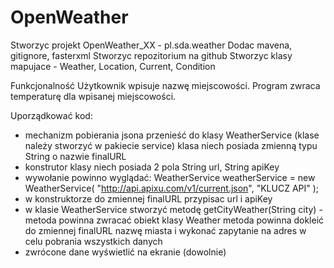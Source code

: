 # OpenWeather

  Stworzyc projekt OpenWeather_XX - pl.sda.weather
  Dodac mavena, gitignore, fasterxml
  Stworzyc repozitorium na github
  Stworzyc klasy mapujace - Weather, Location, Current, Condition
  
  
  Funkcjonalność 
  Użytkownik wpisuje nazwę miejscowości.
  Program zwraca temperaturę dla wpisanej miejscowości.
  
  Uporządkować kod:
  - mechanizm pobierania jsona przenieść do klasy WeatherService (klase należy stworzyć w pakiecie service) klasa niech posiada zmienną typu String o nazwie finalURL
  - konstrutor klasy niech posiada 2 pola String url, String apiKey
  - wywołanie powinno wyglądać:
   WeatherService weatherService = new WeatherService(
                  "http://api.apixu.com/v1/current.json",
                  "KLUCZ API"
          );
  - w konstruktorze do zmiennej finalURL przypisac url i apiKey
  - w klasie WeatherService stworzyć metodę getCityWeather(String city) - metoda powinna zwracać obiekt klasy Weather
  metoda powinna dokleić do zmiennej finalURL nazwę miasta i wykonać zapytanie na adres w celu pobrania wszystkich danych
  - zwrócone dane wyświetlić na ekranie (dowolnie) 
  